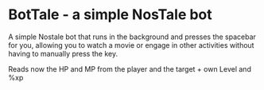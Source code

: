 # BotTale - a simple NosTale bot

A simple Nostale bot that runs in the background and presses the spacebar for you, allowing you to watch a movie or engage in other activities without having to manually press the key.

Reads now the HP and MP from the player and the target + own Level and %xp 
